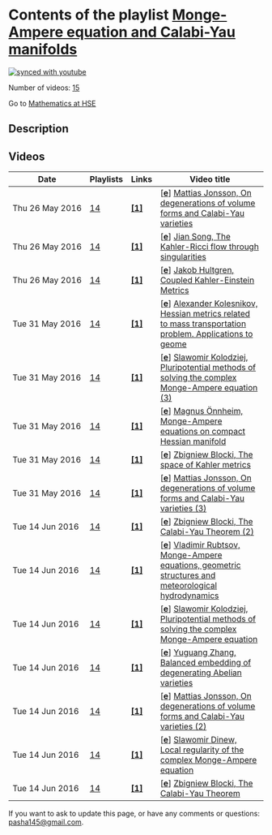 # Contents of the playlist [Monge-Ampere equation and Calabi-Yau manifolds](https://www.youtube.com/playlist?list=PLq3E5oubNNoD7O_FmGP-fxgAu-VXU8m7g)

[![synced with youtube](https://img.shields.io/github/last-commit/mathphysschool/mathphysschool.github.io/autoupdate1?label=synced%20with%20youtube)](#)

Number of videos: [15](#videos)

Go to [Mathematics at HSE](../README.md)

## Description



## Videos

|Date|Playlists|Links|Video title|
|---|---|---|---|
| Thu&nbsp;26&nbsp;May&nbsp;2016 | [14](../playlists/14 "Monge-Ampere equation and Calabi-Yau manifolds") | [**[1]**](http://www.youtube.com/editor) | [[**e**](https://studio.youtube.com/video/kRFe_oaUSZo/edit "Edit")] [Mattias Jonsson, On degenerations of volume forms and Calabi-Yau varieties](https://www.youtube.com/watch?v=kRFe_oaUSZo&list=PLq3E5oubNNoD7O_FmGP-fxgAu-VXU8m7g "Этот ролик обработан в Видеоредакторе YouTube (http://www.youtube.com/editor)") |
| Thu&nbsp;26&nbsp;May&nbsp;2016 | [14](../playlists/14 "Monge-Ampere equation and Calabi-Yau manifolds") | [**[1]**](http://www.youtube.com/editor) | [[**e**](https://studio.youtube.com/video/TV41ziFL3PQ/edit "Edit")] [Jian Song, The Kahler-Ricci flow through singularities](https://www.youtube.com/watch?v=TV41ziFL3PQ&list=PLq3E5oubNNoD7O_FmGP-fxgAu-VXU8m7g "Этот ролик обработан в Видеоредакторе YouTube (http://www.youtube.com/editor)") |
| Thu&nbsp;26&nbsp;May&nbsp;2016 | [14](../playlists/14 "Monge-Ampere equation and Calabi-Yau manifolds") | [**[1]**](http://www.youtube.com/editor) | [[**e**](https://studio.youtube.com/video/4mci5UU-YQM/edit "Edit")] [Jakob Hultgren, Coupled Kahler-Einstein Metrics](https://www.youtube.com/watch?v=4mci5UU-YQM&list=PLq3E5oubNNoD7O_FmGP-fxgAu-VXU8m7g "Этот ролик обработан в Видеоредакторе YouTube (http://www.youtube.com/editor)") |
| Tue&nbsp;31&nbsp;May&nbsp;2016 | [14](../playlists/14 "Monge-Ampere equation and Calabi-Yau manifolds") | [**[1]**](http://www.youtube.com/editor) | [[**e**](https://studio.youtube.com/video/rp5WLXBKc3M/edit "Edit")] [Alexander Kolesnikov, Hessian metrics related to mass transportation problem. Applications to geome](https://www.youtube.com/watch?v=rp5WLXBKc3M&list=PLq3E5oubNNoD7O_FmGP-fxgAu-VXU8m7g "Этот ролик обработан в Видеоредакторе YouTube (http://www.youtube.com/editor)") |
| Tue&nbsp;31&nbsp;May&nbsp;2016 | [14](../playlists/14 "Monge-Ampere equation and Calabi-Yau manifolds") | [**[1]**](http://www.youtube.com/editor) | [[**e**](https://studio.youtube.com/video/nOFjjK6Ai6w/edit "Edit")] [Slawomir Kolodziej, Pluripotential methods of solving the complex Monge-Ampere equation (3)](https://www.youtube.com/watch?v=nOFjjK6Ai6w&list=PLq3E5oubNNoD7O_FmGP-fxgAu-VXU8m7g "Этот ролик обработан в Видеоредакторе YouTube (http://www.youtube.com/editor)") |
| Tue&nbsp;31&nbsp;May&nbsp;2016 | [14](../playlists/14 "Monge-Ampere equation and Calabi-Yau manifolds") | [**[1]**](http://www.youtube.com/editor) | [[**e**](https://studio.youtube.com/video/A75n5ZZtmjo/edit "Edit")] [Magnus Önnheim, Monge-Ampere equations on compact Hessian manifold](https://www.youtube.com/watch?v=A75n5ZZtmjo&list=PLq3E5oubNNoD7O_FmGP-fxgAu-VXU8m7g "Этот ролик обработан в Видеоредакторе YouTube (http://www.youtube.com/editor)") |
| Tue&nbsp;31&nbsp;May&nbsp;2016 | [14](../playlists/14 "Monge-Ampere equation and Calabi-Yau manifolds") | [**[1]**](http://www.youtube.com/editor) | [[**e**](https://studio.youtube.com/video/YJhQVAYC_MM/edit "Edit")] [Zbigniew Blocki, The space of Kahler metrics](https://www.youtube.com/watch?v=YJhQVAYC_MM&list=PLq3E5oubNNoD7O_FmGP-fxgAu-VXU8m7g "Этот ролик обработан в Видеоредакторе YouTube (http://www.youtube.com/editor)") |
| Tue&nbsp;31&nbsp;May&nbsp;2016 | [14](../playlists/14 "Monge-Ampere equation and Calabi-Yau manifolds") | [**[1]**](http://www.youtube.com/editor) | [[**e**](https://studio.youtube.com/video/GSXIEoJvPhc/edit "Edit")] [Mattias Jonsson, On degenerations of volume forms and Calabi-Yau varieties (3)](https://www.youtube.com/watch?v=GSXIEoJvPhc&list=PLq3E5oubNNoD7O_FmGP-fxgAu-VXU8m7g "Этот ролик обработан в Видеоредакторе YouTube (http://www.youtube.com/editor)") |
| Tue&nbsp;14&nbsp;Jun&nbsp;2016 | [14](../playlists/14 "Monge-Ampere equation and Calabi-Yau manifolds") | [**[1]**](http://www.youtube.com/editor) | [[**e**](https://studio.youtube.com/video/sf_r9BQ8_xc/edit "Edit")] [Zbigniew Blocki, The Calabi-Yau Theorem (2)](https://www.youtube.com/watch?v=sf_r9BQ8_xc&list=PLq3E5oubNNoD7O_FmGP-fxgAu-VXU8m7g "Этот ролик обработан в Видеоредакторе YouTube (http://www.youtube.com/editor)") |
| Tue&nbsp;14&nbsp;Jun&nbsp;2016 | [14](../playlists/14 "Monge-Ampere equation and Calabi-Yau manifolds") | [**[1]**](http://www.youtube.com/editor) | [[**e**](https://studio.youtube.com/video/x0OIZcrLnRI/edit "Edit")] [Vladimir Rubtsov, Monge-Ampere equations, geometric structures and meteorological hydrodynamics](https://www.youtube.com/watch?v=x0OIZcrLnRI&list=PLq3E5oubNNoD7O_FmGP-fxgAu-VXU8m7g "Этот ролик обработан в Видеоредакторе YouTube (http://www.youtube.com/editor)") |
| Tue&nbsp;14&nbsp;Jun&nbsp;2016 | [14](../playlists/14 "Monge-Ampere equation and Calabi-Yau manifolds") | [**[1]**](http://www.youtube.com/editor) | [[**e**](https://studio.youtube.com/video/nQGpyueX9RY/edit "Edit")] [Slawomir Kolodziej, Pluripotential methods of solving the complex Monge-Ampere equation](https://www.youtube.com/watch?v=nQGpyueX9RY&list=PLq3E5oubNNoD7O_FmGP-fxgAu-VXU8m7g "Этот ролик обработан в Видеоредакторе YouTube (http://www.youtube.com/editor)") |
| Tue&nbsp;14&nbsp;Jun&nbsp;2016 | [14](../playlists/14 "Monge-Ampere equation and Calabi-Yau manifolds") | [**[1]**](http://www.youtube.com/editor) | [[**e**](https://studio.youtube.com/video/UNR2nMyU6Ow/edit "Edit")] [Yuguang Zhang, Balanced embedding of degenerating Abelian varieties](https://www.youtube.com/watch?v=UNR2nMyU6Ow&list=PLq3E5oubNNoD7O_FmGP-fxgAu-VXU8m7g "Этот ролик обработан в Видеоредакторе YouTube (http://www.youtube.com/editor)") |
| Tue&nbsp;14&nbsp;Jun&nbsp;2016 | [14](../playlists/14 "Monge-Ampere equation and Calabi-Yau manifolds") | [**[1]**](http://www.youtube.com/editor) | [[**e**](https://studio.youtube.com/video/iXPRFxZvKis/edit "Edit")] [Mattias Jonsson, On degenerations of volume forms and Calabi-Yau varieties (2)](https://www.youtube.com/watch?v=iXPRFxZvKis&list=PLq3E5oubNNoD7O_FmGP-fxgAu-VXU8m7g "Этот ролик обработан в Видеоредакторе YouTube (http://www.youtube.com/editor)") |
| Tue&nbsp;14&nbsp;Jun&nbsp;2016 | [14](../playlists/14 "Monge-Ampere equation and Calabi-Yau manifolds") | [**[1]**](http://www.youtube.com/editor) | [[**e**](https://studio.youtube.com/video/7UWOelWEXDI/edit "Edit")] [Slawomir Dinew, Local regularity of the complex Monge-Ampere equation](https://www.youtube.com/watch?v=7UWOelWEXDI&list=PLq3E5oubNNoD7O_FmGP-fxgAu-VXU8m7g "Этот ролик обработан в Видеоредакторе YouTube (http://www.youtube.com/editor)") |
| Tue&nbsp;14&nbsp;Jun&nbsp;2016 | [14](../playlists/14 "Monge-Ampere equation and Calabi-Yau manifolds") | [**[1]**](http://www.youtube.com/editor) | [[**e**](https://studio.youtube.com/video/kpr1gnN89uY/edit "Edit")] [Zbigniew Blocki, The Calabi-Yau Theorem](https://www.youtube.com/watch?v=kpr1gnN89uY&list=PLq3E5oubNNoD7O_FmGP-fxgAu-VXU8m7g "Этот ролик обработан в Видеоредакторе YouTube (http://www.youtube.com/editor)") |


 If you want to ask to update this page, or have any comments or questions: <pasha145@gmail.com>.